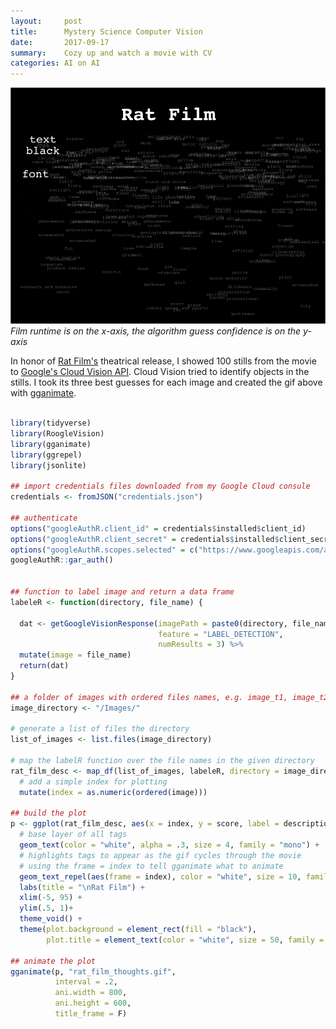 ```yaml
---
layout:     post
title:      Mystery Science Computer Vision
date:       2017-09-17
summary:    Cozy up and watch a movie with CV
categories: AI on AI
---
```


![](/images/rat_film_thoughts_optimized.gif)
*Film runtime is on the x-axis, the algorithm guess confidence is on the y-axis*

In honor of [Rat Film's](https://memory.is/rat-film/) theatrical release, I showed 100 stills from the movie to [Google's Cloud Vision API](https://cloud.google.com/vision/). Cloud Vision tried to identify objects in the stills. I took its three best guesses for each image and created the gif above with [gganimate](https://github.com/dgrtwo/gganimate).


```R

library(tidyverse)
library(RoogleVision)
library(gganimate)
library(ggrepel)
library(jsonlite)

## import credentials files downloaded from my Google Cloud consule
credentials <- fromJSON("credentials.json")

## authenticate
options("googleAuthR.client_id" = credentials$installed$client_id)
options("googleAuthR.client_secret" = credentials$installed$client_secret)
options("googleAuthR.scopes.selected" = c("https://www.googleapis.com/auth/cloud-platform"))
googleAuthR::gar_auth()


## function to label image and return a data frame
labeleR <- function(directory, file_name) {
  
  dat <- getGoogleVisionResponse(imagePath = paste0(directory, file_name), 
                                 feature = "LABEL_DETECTION", 
                                 numResults = 3) %>%
  mutate(image = file_name)
  return(dat)
}

## a folder of images with ordered files names, e.g. image_t1, image_t2
image_directory <- "/Images/"

# generate a list of files the directory
list_of_images <- list.files(image_directory)

# map the labelR function over the file names in the given directory
rat_film_desc <- map_df(list_of_images, labeleR, directory = image_directory) %>%
  # add a simple index for plotting
  mutate(index = as.numeric(ordered(image)))

## build the plot
p <- ggplot(rat_film_desc, aes(x = index, y = score, label = description)) +
  # base layer of all tags
  geom_text(color = "white", alpha = .3, size = 4, family = "mono") +
  # highlights tags to appear as the gif cycles through the movie
  # using the frame = index to tell gganimate what to animate
  geom_text_repel(aes(frame = index), color = "white", size = 10, family = "mono", segment.alpha = 0)+
  labs(title = "\nRat Film") +
  xlim(-5, 95) +
  ylim(.5, 1)+
  theme_void() +
  theme(plot.background = element_rect(fill = "black"), 
        plot.title = element_text(color = "white", size = 50, family = "mono", face = "bold", hjust = 0.5)) 

## animate the plot
gganimate(p, "rat_film_thoughts.gif", 
          interval = .2, 
          ani.width = 800, 
          ani.height = 600,
          title_frame = F)



```